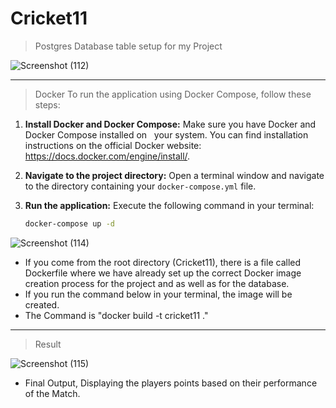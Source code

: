 # Cricket11
> Postgres Database table setup for my Project 

![Screenshot (112)](https://github.com/Abishek-R182/Cricket11/assets/113702399/30ed00ec-5cbf-4908-9504-482785d3d740)

----
> Docker
To run the application using Docker Compose, follow these steps:

1. **Install Docker and Docker Compose:** Make sure you have Docker and Docker Compose installed on   
 your system. You can find installation instructions on the official Docker website: https://docs.docker.com/engine/install/.
2. **Navigate to the project directory:** Open a terminal window and navigate to the directory containing your `docker-compose.yml` file.
3. **Run the application:** Execute the following command in your terminal:

   ```bash
   docker-compose up -d

![Screenshot (114)](https://github.com/Abishek-R182/Cricket11/assets/113702399/5dc9539a-2939-4b47-a87f-cbc91a0d1749)
- If you come from the root directory (Cricket11), there is a file called Dockerfile where we have already set up the correct Docker image creation process for the project and as well as for the database.
- If you run the command below in your terminal, the image will be created.
-  The Command is "docker build -t cricket11 ."


----
>Result

![Screenshot (115)](https://github.com/Abishek-R182/Cricket11/assets/113702399/a9740bd1-f858-4365-9e66-c1a03b83b1ef)
- Final Output, Displaying the players points based on their performance of the Match.
